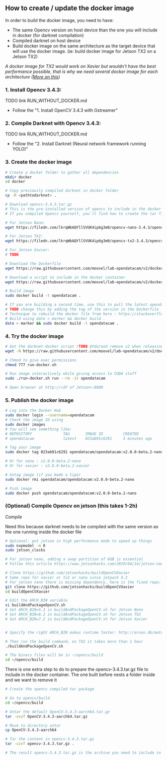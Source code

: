 ## How to create / update the docker image

In order to build the docker image, you need to have:

- The same Opencv version on host device than the one you will include in docker (for darknet compilation)
- Compiled darknet on host device
- Build docker image on the same architecture as the target device that will use the docker image. (ie: build docker image for Jetson TX2 on a Jetson TX2)

*A docker image for TX2 would work on Xavier but wouldn't have the best performance possible, that is why we need several docker image for each architecture ([More on this](http://arnon.dk/matching-sm-architectures-arch-and-gencode-for-various-nvidia-cards/))*

### 1. Install Opencv 3.4.3:

TODO link RUN_WITHOUT_DOCKER.md

- Follow the "1. Install OpenCV 3.4.3 with Gstreamer"

### 2. Compile Darknet with Opencv 3.4.3:

TODO link RUN_WITHOUT_DOCKER.md

- Follow the "2. Install Darknet (Neural network framework running YOLO)" 

### 3. Create the docker image

```bash
# Create a docker folder to gather all dependencies
mkdir docker
cd docker

# Copy previously compiled darknet in docker folder
cp -R <pathtodarknet> .

# Download opencv-3.4.3.tar.gz
# This is the pre-installed version of opencv to include in the docker container
# If you compiled Opencv yourself, you'll find how to create the tar file in the section explaning how to compile opencv

# For Jetson Nano:
wget https://filedn.com/lkrqWbAQYllSVUK4ip6g3m0/opencv-nano-3.4.3/opencv-3.4.3.tar.gz

# For Jetson TX2:
wget https://filedn.com/lkrqWbAQYllSVUK4ip6g3m0/opencv-tx2-3.4.3/opencv-3.4.3.tar.gz

# For Jetson Xavier:
# TODO

# Download the Dockerfile
wget https://raw.githubusercontent.com/moovel/lab-opendatacam/v2/docker/run-jetson/Dockerfile

# Download a script to include in the docker container
wget https://raw.githubusercontent.com/moovel/lab-opendatacam/v2/docker/run-jetson/docker-start-mongo-and-opendatacam.sh

# Build image
sudo docker build -t opendatacam .

# If you are building a second time, use this to pull the latest opendatacam code
# TODO change this by adding the tag of the version in the Dockerfile
# Technique to rebuild the docker file from here : https://stackoverflow.com/a/49831094/1228937
# Build using date > marker && docker build .
date > marker && sudo docker build -t opendatacam .
```

### 4. Try the docker image

```bash
# Get the darknet-docker script (TODO @tdurand remove v2 when releasing)
wget -N https://raw.githubusercontent.com/moovel/lab-opendatacam/v2/docker/run-jetson/run-docker.sh

# Chmod to give exec permissions
chmod 777 run-docker.sh

# Run image interactively while giving access to CUDA stuff
sudo ./run-docker.sh run --rm -it opendatacam

# Open browser at http://<IP of Jetson>:8080
```

### 5. Publish the docker image

```bash
# Log into the Docker Hub
sudo docker login --username=opendatacam
# Check the image ID using
sudo docker images
# You will see something like:
# REPOSITORY              TAG       IMAGE ID         CREATED           SIZE
# opendatacam             latest    023ab91c6291     3 minutes ago     1.975 GB

# Tag your image
sudo docker tag 023ab91c6291 opendatacam/opendatacam:v2.0.0-beta.2-nano

# Or for nano : v2.0.0-beta.2-nano
# Or for xavier : v2.0.0-beta.2-xavier

# Untag image (if you made a tipo)
sudo docker rmi opendatacam/opendatacam:v2.0.0-beta.2-nano

# Push image
sudo docker push opendatacam/opendatacam:v2.0.0-beta.2-nano
```

### (Optional) Compile Opencv on jetson (this takes 1-2h)

*Compile*

Need this because darknet needs to be compiled with the same version as the one running inside the docker file

```bash
# Optional: put jetson in high performance mode to speed up things
sudo nvpmodel -m 0
sudo jetson_clocks

# For jetson nano, adding a swap partition of 6GB is essential
# Follow this article https://www.jetsonhacks.com/2019/04/14/jetson-nano-use-more-memory/

# Clone https://github.com/jetsonhacks/buildOpenCVXavier 
# Same repo for xavier or tx2 or nano since jetpack 4.2
# For jetson nano there is missing dependency, here is the fixed repo: https://github.com/tdurand/buildOpenCVXavier/pull/1/files
git clone https://github.com/jetsonhacks/buildOpenCVXavier
cd buildOpenCVXavier

# Edit the ARCH_BIN variable
vi buildAndPackageOpenCV.sh
# Set ARCH_BIN=5.3 in buildAndPackageOpenCV.sh for Jetson Nano
# Set ARCH_BIN=6.2 in buildAndPackageOpenCV.sh for Jetson TX2
# Set ARCH_BIN=7.2 in buildAndPackageOpenCV.sh for Jetson Xavier


# Specify the right ARCH_BIN makes runtime faster: http://arnon.dk/matching-sm-architectures-arch-and-gencode-for-various-nvidia-cards/

# Then run the build command, on TX2 it takes more than 1 hour
./buildAndPackageOpenCV.sh

# The binary files will be in ~/opencv/build
cd ~/opencv/build
```

There is one extra step to do to prepare the opencv-3.4.3.tar.gz file to include in the docker container. The one built before nests a folder inside and we want to remove it

```bash
# Create the opencv compiled tar package

# Go to opencv/build
cd ~/opencv/build

# Untar the default OpenCV-3.4.3-aarch64.tar.gz
tar -xvzf OpenCV-3.4.3-aarch64.tar.gz

# Move to directory untar
cp OpenCV-3.4.3-aarch64

# Tar the content in opencv-3.4.3.tar.gz
tar -czvf opencv-3.4.3.tar.gz .

# The result opencv-3.4.3.tar.gz is the archive you need to include in the docker image to install opencv
```